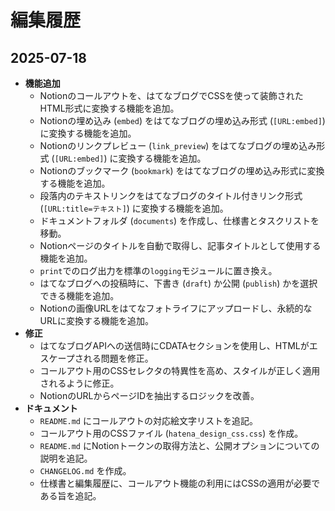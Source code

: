 # 編集履歴

## 2025-07-18

- **機能追加**
    - Notionのコールアウトを、はてなブログでCSSを使って装飾されたHTML形式に変換する機能を追加。
    - Notionの埋め込み (`embed`) をはてなブログの埋め込み形式 (`[URL:embed]`) に変換する機能を追加。
    - Notionのリンクプレビュー (`link_preview`) をはてなブログの埋め込み形式 (`[URL:embed]`) に変換する機能を追加。
    - Notionのブックマーク (`bookmark`) をはてなブログの埋め込み形式に変換する機能を追加。
    - 段落内のテキストリンクをはてなブログのタイトル付きリンク形式 (`[URL:title=テキスト]`) に変換する機能を追加。
    - ドキュメントフォルダ (`documents`) を作成し、仕様書とタスクリストを移動。
    - Notionページのタイトルを自動で取得し、記事タイトルとして使用する機能を追加。
    - `print`でのログ出力を標準の`logging`モジュールに置き換え。
    - はてなブログへの投稿時に、下書き (`draft`) か公開 (`publish`) かを選択できる機能を追加。
    - Notionの画像URLをはてなフォトライフにアップロードし、永続的なURLに変換する機能を追加。
- **修正**
    - はてなブログAPIへの送信時にCDATAセクションを使用し、HTMLがエスケープされる問題を修正。
    - コールアウト用のCSSセレクタの特異性を高め、スタイルが正しく適用されるように修正。
    - NotionのURLからページIDを抽出するロジックを改善。
- **ドキュメント**
    - `README.md` にコールアウトの対応絵文字リストを追記。
    - コールアウト用のCSSファイル (`hatena_design_css.css`) を作成。
    - `README.md` にNotionトークンの取得方法と、公開オプションについての説明を追記。
    - `CHANGELOG.md` を作成。
    - 仕様書と編集履歴に、コールアウト機能の利用にはCSSの適用が必要である旨を追記。
